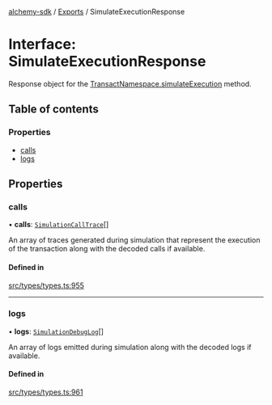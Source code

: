 [alchemy-sdk](../README.md) / [Exports](../modules.md) / SimulateExecutionResponse

# Interface: SimulateExecutionResponse

Response object for the [TransactNamespace.simulateExecution](../classes/TransactNamespace.md#simulateexecution) method.

## Table of contents

### Properties

- [calls](SimulateExecutionResponse.md#calls)
- [logs](SimulateExecutionResponse.md#logs)

## Properties

### calls

• **calls**: [`SimulationCallTrace`](SimulationCallTrace.md)[]

An array of traces generated during simulation that represent the execution
of the transaction along with the decoded calls if available.

#### Defined in

[src/types/types.ts:955](https://github.com/alchemyplatform/alchemy-sdk-js/blob/277f926/src/types/types.ts#L955)

___

### logs

• **logs**: [`SimulationDebugLog`](SimulationDebugLog.md)[]

An array of logs emitted during simulation along with the decoded logs if
available.

#### Defined in

[src/types/types.ts:961](https://github.com/alchemyplatform/alchemy-sdk-js/blob/277f926/src/types/types.ts#L961)

